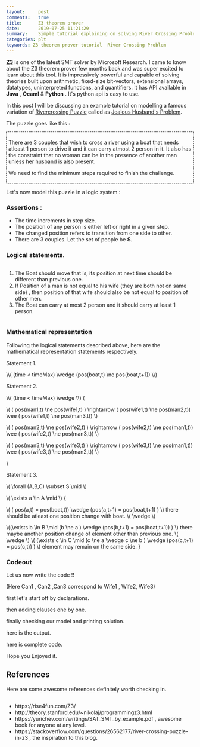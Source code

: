 ```yaml
---
layout:     post
comments:   true
title:      Z3 theorem prover 
date:       2019-07-25 11:21:29
summary:    Simple tutorial explaining on solving River Crossing Problem in z3.
categories: plt
keywords: Z3 theorem prover tutorial  River Crossing Problem
---
```


**[Z3](https://github.com/Z3Prover/z3)** is one of the latest SMT solver by Microsoft Research. I came to know about the Z3 theorem prover few months back and was super excited to learn about this tool. It is impressively powerful and capable of solving theories built upon arithmetic, fixed-size bit-vectors, extensional arrays, datatypes, uninterpreted functions, and quantifiers. It has API available in **Java** , **Ocaml** & **Python** . It's python api is easy to use. 

In this post I will be discussing an example tutorial on modelling a famous variation of [Rivercrossing Puzzle](https://en.wikipedia.org/wiki/River_crossing_puzzle) called as [Jealous Husband's Problem](https://en.wikipedia.org/wiki/Missionaries_and_cannibals_problem).

The puzzle goes like this :
<div style="border: thin black;border-style: dashed;padding: 5px;">
	<p>There are 3 couples that wish to cross a river using a boat that needs atleast 1 person to drive it and it can carry atmost 2 person in it. It also has the constraint that no woman can be in the presence of another man unless her husband is also present. </p>
	<p>We need to find the minimum steps required to finish the challenge.</p>
</div>

Let's now model this puzzle in a logic system :
### Assertions : 
-	The time increments in step size.
-	The position of any person is either left or right in a given step.
-	The changed position refers to transition from one side to other. 
-	There are 3 couples. Let the set of people be **S**.

### Logical statements.
<div style="overflow-x:auto;" >
	<ol>
		<li> The Boat should move that is, its position at next time should be different than previous one.
		</li>
		<li>If Position of a man is not equal to his wife (they are both not on same side) , then position of that wife should also be not equal to position of other men. </li>
		<li> The Boat can carry at most 2 person and it should carry at least 1 person.</li>
	</ol>
</div>

### Mathematical representation
Following the logical statements described above, here are the mathematical representation statements respectively.

<p>Statement 1.</p>
<span>
\\( (time < timeMax) \wedge (pos(boat,t) \ne pos(boat,t+1))  \\) 

<p>Statement 2.</p>
\\( (time < timeMax) \wedge  \\) (

\\( ( pos(man1,t) \ne pos(wife1,t) ) \rightarrow ( pos(wife1,t) \ne pos(man2,t)) \vee ( pos(wife1,t) \ne pos(man3,t))   \\)

\\( ( pos(man2,t) \ne pos(wife2,t) ) \rightarrow ( pos(wife2,t) \ne pos(man1,t)) \vee ( pos(wife2,t) \ne pos(man3,t))   \\)

\\( ( pos(man3,t) \ne pos(wife3,t) ) \rightarrow ( pos(wife3,t) \ne pos(man1,t)) \vee ( pos(wife3,t) \ne pos(man2,t))   \\)


)
<p>Statement 3.</p>

\\( \forall (A,B,C) \subset S \mid \\)

\\( \exists a \in A    \mid  \\)  {

\\( (  pos(a,t) = pos(boat,t)) \wedge (pos(a,t+1) = pos(boat,t+1) ) \\)
there should be atleast one position change with boat.
\\( \wedge \\)

\\((\exists b \in B  \mid (b \ne a ) \wedge  (pos(b,t+1) = pos(boat,t+1)) ) \\)
there maybe another position change of element other than previous one.
\\( \wedge  \\)
\\( (\exists c \in C \mid (c \ne a \wedge c \ne b ) \wedge  (pos(c,t+1) = pos(c,t)) ) \\)
element may remain on the same side.
}


### Codeout
Let us now write the code !!

(Here Can1 , Can2 ,Can3 correspond to Wife1 , Wife2, Wife3)

first let's start off by declarations.

<script src="https://gist.github.com/SatyendraBanjare/632f522adefa8b9c6fad202d13989b29.js"></script>

then adding clauses one by one.

<script src="https://gist.github.com/SatyendraBanjare/c4175974a5dc24078adf0910145786c1.js"></script>

finally checking our model and printing solution.
<script src="https://gist.github.com/SatyendraBanjare/1d1c9f6fe6fe3e34b6e89039d26d463b.js"></script>

here is the output.
<script src="https://gist.github.com/SatyendraBanjare/e897f0a3d93e844aaef8864ce94d084b.js"></script>

here is complete code.
<script src="https://gist.github.com/SatyendraBanjare/94aa1e54e48c600a3ccb5b523b7766b0.js"></script>

Hope you Enjoyed it.

## References
Here are some awesome references definitely worth checking in.
<div style="overflow-x:auto;" >
	<ul>
		<li>https://rise4fun.com/Z3/</li>
		<li>http://theory.stanford.edu/~nikolaj/programmingz3.html</li>
		<li>https://yurichev.com/writings/SAT_SMT_by_example.pdf , awesome book for anyone at any level.</li>
		<li>https://stackoverflow.com/questions/26562177/river-crossing-puzzle-in-z3  , the inspiration to this blog.</li>
	</ul>
</div>

